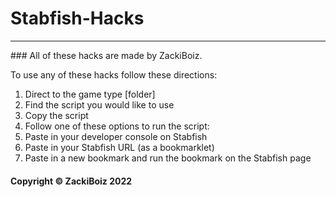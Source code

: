 # Stabfish-Hacks
<hr>
### All of these hacks are made by ZackiBoiz.

To use any of these hacks follow these directions:
1. Direct to the game type [folder]
2. Find the script you would like to use
3. Copy the script
4. Follow one of these options to run the script:
  1. Paste in your developer console on Stabfish
  2. Paste in your Stabfish URL (as a bookmarklet)
  3. Paste in a new bookmark and run the bookmark on the Stabfish page

#### Copyright &copy; ZackiBoiz 2022
